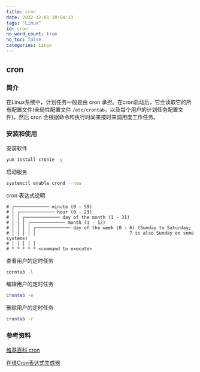 ```yaml
---
title: cron
date: 2022-12-01 20:04:13
tags: "Linux"
id: cron
no_word_count: true
no_toc: false
categories: Linux
---
```


## cron

### 简介

在Linux系统中，计划任务一般是由 cron 承担。在cron启动后，它会读取它的所有配置文件(全局性配置文件 `/etc/crontab`，以及每个用户的计划任务配置文件)，然后 cron 会根据命令和执行时间来按时来调用度工作任务。

### 安装和使用

安装软件

```bash
yum install cronie -y
```

启动服务

```bash
systemctl enable crond --now
```

cron 表达式说明

```text
# ┌───────────── minute (0 - 59)
# │ ┌───────────── hour (0 - 23)
# │ │ ┌───────────── day of the month (1 - 31)
# │ │ │ ┌───────────── month (1 - 12)
# │ │ │ │ ┌───────────── day of the week (0 - 6) (Sunday to Saturday;
# │ │ │ │ │                                   7 is also Sunday on some systems)
# │ │ │ │ │
# * * * * * <command to execute>
```

查看用户的定时任务

```bash
corntab -l
```

编辑用户的定时任务

```bash
crontab -e
```

删除用户的定时任务

```bash
crontab -r
```

### 参考资料

[维基百科 cron](https://en.wikipedia.org/wiki/Cron)

[在线Cron表达式生成器](https://www.matools.com/cron)

